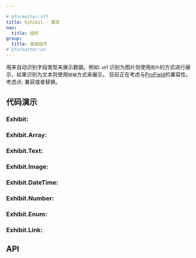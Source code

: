 ```yaml
---

# @formatter:off
title: Exhibit - 展览
nav:
  title: 组件
group:
  title: 高级组件
# @formatter:on
---
```



用来自动识别字段类型来展示数据。例如: url 识别为图片则使用`图片`的方式进行展示，如果识别为文本则使用`链接`方式来展示。
目前正在考虑与[ProField](https://procomponents.ant.design/components/field/)的兼容性。
考虑点: 兼容或者替换。

## 代码演示

### Exhibit:

<code src="./demos/exhibit.tsx"  background="#f0f2f5"></code>

### Exhibit.Array:

<code src="./demos/array.tsx"  background="#f0f2f5"></code>

### Exhibit.Text:

<code src="./demos/text.tsx"  background="#f0f2f5"></code>

### Exhibit.Image:

<code src="./demos/image.tsx"  background="#f0f2f5"></code>

### Exhibit.DateTime:

<code src="./demos/date-time.tsx"  background="#f0f2f5"></code>

### Exhibit.Number:

<code src="./demos/number.tsx"  background="#f0f2f5"></code>

### Exhibit.Enum:

<code src="./demos/enum.tsx"  background="#f0f2f5"></code>

### Exhibit.Link:

<code src="./demos/link.tsx"  background="#f0f2f5"></code>

## API

<API src="../components/Text/index.ts"></API>

